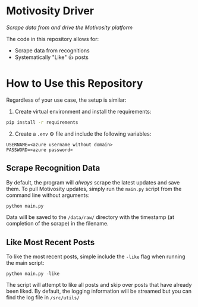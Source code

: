 # Motivosity Driver
_Scrape data from and drive the Motivosity platform_

The code in this repository allows for:
* Scrape data from recognitions
* Systematically "Like" 👍 posts

# How to Use this Repository
Regardless of your use case, the setup is similar:
1. Create virtual environment and install the requirements:
```bash
pip install -r requirements
```
2. Create a `.env` ⚙️ file and include the following variables:
```env
USERNAME=<azure username without domain>
PASSWORD=<azure password>
```

## Scrape Recognition Data
By default, the program will _always_ scrape the latest updates and save them. To pull Motivosity updates, simply run the `main.py` script from the command line without arguments:
```python
python main.py
```
Data will be saved to the `/data/raw/` directory with the timestamp (at completion of the scrape) in the filename.

## Like Most Recent Posts
To like the most recent posts, simple include the `-like` flag when running the main script:
```
python main.py -like
```
The script will attempt to like all posts and skip over posts that have already been liked. By default, the logging information will be streamed but you can find the log file in `/src/utils/`
